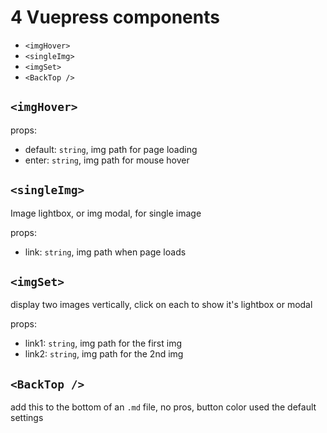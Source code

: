 # 4 Vuepress components

- `<imgHover>`
- `<singleImg>`
- `<imgSet>`
- `<BackTop />`

## `<imgHover>`

props:

- default: `string`, img path for page loading
- enter: `string`, img path for mouse hover

## `<singleImg>`

Image lightbox, or img modal, for single image

props:

- link: `string`, img path when page loads

## `<imgSet>`

display two images vertically, click on each to show it's lightbox or modal

props:

- link1: `string`, img path for the first img
- link2: `string`, img path for the 2nd img


## `<BackTop />`

add this to the bottom of an `.md` file, no pros, button color used the default settings
